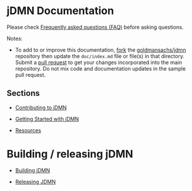 # jDMN Documentation

Please check [Frequently asked questions (FAQ)](faq/index.md) before asking questions.

Notes:
* To add to or improve this documentation, [fork](https://help.github.com/articles/fork-a-repo) the [goldmansachs/jdmn](https://github.com/goldmansachs/jdmn) repository then update the `doc/index.md` file or file(s) in that directory.  Submit a [pull request](https://help.github.com/articles/creating-a-pull-request) to get your changes incorporated into the main repository. Do not mix code and documentation updates in the sample pull request.

## Sections

* [Contributing to jDMN](https://github.com/goldmansachs/jdmn/blob/master/CONTRIBUTING.md)

* [Getting Started with jDMN](getting-started.md)

* [Resources](resources.md)

# Building / releasing jDMN

* [Building jDMN](https://github.com/goldmansachs/jdmn/blob/master/BUILD.md)

* [Releasing JDMN](releasing.md)


